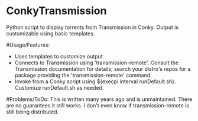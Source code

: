 # ConkyTransmission
Python script to display torrents from Transmission in Conky. Output is customizable using basic templates.

#Usage/Features:
- Uses templates to customize output
- Connects to Transmission using 'transmission-remote'. Consult the Transmission documentation for details; search your distro's repos for a package providing the 'transmission-remote' command.
- Invoke from a Conky script using ${execpi interval runDefault.sh}. Customize runDefault.sh as needed.

#Problems/ToDo:
This is written many years ago and is unmaintained. There are no guarantees it still works. I don't even know if transmission-remote is still being distributed.
